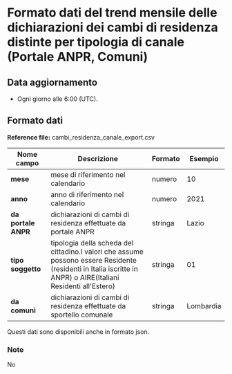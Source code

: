 # Formato dati del trend mensile delle dichiarazioni dei cambi di residenza distinte per tipologia di canale (Portale ANPR, Comuni)

## Data aggiornamento
- Ogni giorno alle 6:00 (UTC). 

## Formato dati

**Reference file:** cambi_residenza_canale_export.csv<br>

| Nome campo                  | Descrizione                       | Formato                       | Esempio             |
|-----------------------------|-----------------------------------|-------------------------------|---------------------|
| **mese**       | mese di riferimento nel calendario              | numero                   | 10       |
| **anno**  | anno di riferimento nel calendario  |   numero     |        2021         |
| **da portale ANPR**      |  dichiarazioni di cambi di residenza effettuate da portale ANPR |   stringa | Lazio  |
| **tipo soggetto**      | tipologia della scheda del cittadino.I valori che assume possono essere Residente (residenti in Italia iscritte in ANPR) o AIRE(Italiani Residenti all'Estero) |   stringa | 01  |
| **da comuni**      | dichiarazioni di cambi di residenza effettuate da sportello comunale| stringa             | Lombardia   |

Questi dati sono disponibili anche in formato json.

### Note
No
